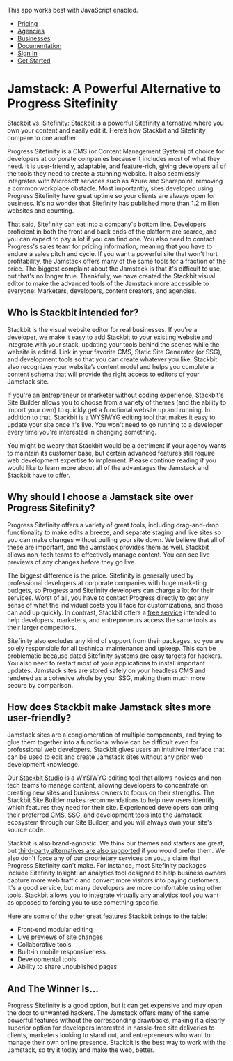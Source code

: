 This app works best with JavaScript enabled.





-   [Pricing](/pricing)
-   [Agencies](/agencies)
-   [Businesses](/businesses)
-   [Documentation](https://www.stackbit.com/docs/)
-   [Sign In](https://app.stackbit.com/)
-   <a href="https://app.stackbit.com/create" class="button-component button-component-theme-accent button-component-hollow"><span>Get Started</span></a>

Jamstack: A Powerful Alternative to Progress Sitefinity
=======================================================

Stackbit vs. Sitefinity: Stackbit is a powerful Sitefinity alternative where you own your content and easily edit it. Here’s how Stackbit and Sitefinity compare to one another.

Progress Sitefinity is a CMS (or Content Management System) of choice for developers at corporate companies because it includes most of what they need. It is user-friendly, adaptable, and feature-rich, giving developers all of the tools they need to create a stunning website. It also seamlessly integrates with Microsoft services such as Azure and Sharepoint, removing a common workplace obstacle. Most importantly, sites developed using Progress Sitefinity have great uptime so your clients are always open for business. It's no wonder that Sitefinity has published more than 1.2 million websites and counting.

That said, Sitefinity can eat into a company's bottom line. Developers proficient in both the front and back ends of the platform are scarce, and you can expect to pay a lot if you can find one. You also need to contact Progress's sales team for pricing information, meaning that you have to endure a sales pitch and cycle. If you want a powerful site that won't hurt profitability, the Jamstack offers many of the same tools for a fraction of the price. The biggest complaint about the Jamstack is that it's difficult to use, but that's no longer true. Thankfully, we have created the Stackbit visual editor to make the advanced tools of the Jamstack more accessible to everyone: Marketers, developers, content creators, and agencies.

Who is Stackbit intended for?
-----------------------------

Stackbit is the visual website editor for real businesses. If you're a developer, we make it easy to add Stackbit to your existing website and integrate with your stack, updating your tools behind the scenes while the website is edited. Link in your favorite CMS, Static Site Generator (or SSG), and development tools so that you can create whatever you like. Stackbit also recognizes your website’s content model and helps you complete a content schema that will provide the right access to editors of your Jamstack site. 

If you're an entrepreneur or marketer without coding experience, Stackbit's Site Builder allows you to choose from a variety of themes (and the ability to import your own) to quickly get a functional website up and running. In addition to that, Stackbit is a WYSIWYG editing tool that makes it easy to update your site once it's live. You won't need to go running to a developer every time you're interested in changing something.

You might be weary that Stackbit would be a detriment if your agency wants to maintain its customer base, but certain advanced features still require web development expertise to implement. Please continue reading if you would like to learn more about all of the advantages the Jamstack and Stackbit have to offer.

Why should I choose a Jamstack site over Progress Sitefinity?
-------------------------------------------------------------

Progress Sitefinity offers a variety of great tools, including drag-and-drop functionality to make edits a breeze, and separate staging and live sites so you can make changes without pulling your site down. We believe that all of these are important, and the Jamstack provides them as well. Stackbit allows non-tech teams to effectively manage content. You can see live previews of any changes before they go live.

The biggest difference is the price. Sitefinity is generally used by professional developers at corporate companies with huge marketing budgets, so Progress and Sitefinity developers can charge a lot for their services. Worst of all, you have to contact Progress directly to get any sense of what the individual costs you’ll face for customizations, and those can add up quickly. In contrast, Stackbit offers a [free service](https://www.stackbit.com/pricing) intended to help developers, marketers, and entrepreneurs access the same tools as their larger competitors.

Sitefinity also excludes any kind of support from their packages, so you are solely responsible for all technical maintenance and upkeep. This can be problematic because dated Sitefinity systems are easy targets for hackers. You also need to restart most of your applications to install important updates. Jamstack sites are stored safely on your headless CMS and rendered as a cohesive whole by your SSG, making them much more secure by comparison. 

How does Stackbit make Jamstack sites more user-friendly?
---------------------------------------------------------

Jamstack sites are a conglomeration of multiple components, and trying to glue them together into a functional whole can be difficult even for professional web developers. Stackbit gives users an intuitive interface that can be used to edit and create Jamstack sites without any prior web development knowledge.

Our [Stackbit Studio](https://www.stackbit.com/blog/announcing-stackbit-studio/) is a WYSIWYG editing tool that allows novices and non-tech teams to manage content, allowing developers to concentrate on creating new sites and business owners to focus on their strengths. The Stackbit Site Builder makes recommendations to help new users identify which features they need for their site. Experienced developers can bring their preferred CMS, SSG, and development tools into the Jamstack ecosystem through our Site Builder, and you will always own your site's source code.

Stackbit is also brand-agnostic. We think our themes and starters are great, but [third-party alternatives are also supported](http://jamstackthemes.dev/?utm_source=stackbit.com&utm_medium=article&utm_campaign=alternative-to-sitefinity) if you would prefer them. We also don't force any of our proprietary services on you, a claim that Progress Sitefinity can't make. For instance, most Sitefinity packages include Sitefinity Insight: an analytics tool designed to help business owners capture more web traffic and convert more visitors into paying customers. It's a good service, but many developers are more comfortable using other tools. Stackbit allows you to integrate virtually any analytics tool you want as opposed to forcing you to use something specific.

Here are some of the other great features Stackbit brings to the table:

-   Front-end modular editing
-   Live previews of site changes
-   Collaborative tools
-   Built-in mobile responsiveness
-   Developmental tools
-   Ability to share unpublished pages

And The Winner Is...
--------------------

Progress Sitefinity is a good option, but it can get expensive and may open the door to unwanted hackers. The Jamstack offers many of the same powerful features without the corresponding drawbacks, making it a clearly superior option for developers interested in hassle-free site deliveries to clients, marketers looking to stand out, and entrepreneurs who want to manage their own online presence. Stackbit is the best way to work with the Jamstack, so try it today and make the web, better.










